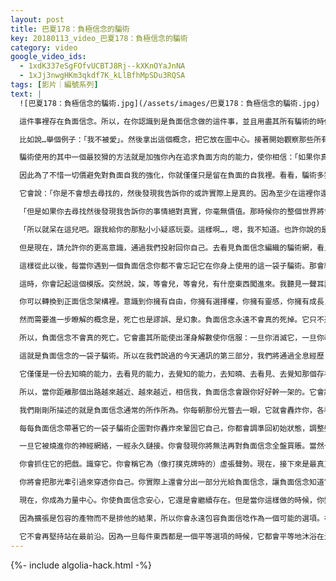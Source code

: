```yaml
---
layout: post
title: 巴夏178：負極信念的騙術
key: 20180113_video_巴夏178：負極信念的騙術
category: video
google_video_ids:
  - 1xdK337eSgFOfvUCBTJ8Rj--kXKnOYaJnNA
  - 1xJj3nwgHKm3qkdf7K_kLlBfhMpSDu3RQSA
tags: [影片｜編號系列]
text: |
  ![巴夏178：負極信念的騙術.jpg](/assets/images/巴夏178：負極信念的騙術.jpg)

  這件事裡存在負面信念。所以，在你認識到是負面信念做的這件事，並且用盡其所有騙術的時候，你就可以開始認真的檢視其中每一個騙術了。而使用這個模版的方法就是拿一些具體的負面概念，依靠我們之前已經討論過的步驟來檢視它們，找出這個負面概念是什麼。

  比如說…舉個例子：「我不被愛」。然後拿出這個概念，把它放在圖中心。接著開始觀察那些所有不同的方法，騙術使用它們來加強這個「我不被愛」的念頭。騙術讓這個念頭看起來是它在自主選擇，使它合理化，邏輯化，並且有價值，漸漸養成一種猜疑，迫使你不去尋找「你是被愛著」的真相。

  騙術使用的其中一個最狡猾的方法就是加強你內在追求負面方向的能力，使你相信：「如果你真的去尋找概念的正面一面，你是找不到的。因為根本不存在。不可能是真的。所以當你去尋找並且發現正面概念不存在時，你將會失望。你會發現你真的如同你被告知的一樣不好。」

  因此為了不惜一切價避免對負面自我的強化，你就僅僅只是留在負面的自我裡。看看，騙術多狡猾！它實際上是在說：「不要去尋找不要去證明。就呆在負面狀態中。因為處於負面狀態至少要比證明負面狀態是真的要好。」它其實是在用自身來強化自身。

  它會說：「你是不會想去尋找的，然後發現我告訴你的或許實際上是真的。因為至少在這裡你還有疑惑，一絲絲疑惑。我會允許你有那麼多疑惑。那是你應得的。但是如果你去探尋我告訴你的是否是真的，那麼你只會發現我說的是真的。然後你就連懷疑也沒有了。所以至少呆在負面狀態，緊緊抓住那一絲疑惑。這樣至少能讓你活著——痛苦——但是活著。」

  「但是如果你去尋找然後發現我告訴你的事情絕對真實，你毫無價值。那時候你的整個世界將會坍塌，你會消滅自己，你會無法活下來。因為如果你絕對地知曉自己不屬於創造，你怎麼活下去？如果你絕對地認為自己毫無價值，你怎麼活下去？你怎麼活下去？你活不下去！」負面信念如此說到：「你活不下去！」

  「所以就呆在這兒吧。跟我給你的那點小小疑惑玩耍。這樣啊…，嗯，我不知道。也許你說的是真的。或者也可能是假的。我不知道。但是這裡安全一些。至少在這裡我還活著，痛苦但是活著。所以我將保持你長存不滅，而我把疑惑隨身帶著。我會繼續懷疑。繼續懷疑。我真的如此毫無價值，可能嗎？也許我不是的。喂…但是如果你去尋找可能會發現你確實毫無價值哦！好吧，我還是呆在這好了。」一次又一次⋯⋯

  但是現在，請允許你的更高意識，通過我們投射回你自己。去看見負面信念編織的騙術網，看見這個網創造出來的這些橋段，看見那個「你必須保有負面信念」的幻象。現在你只需看著它，這個網將開始把它自己烙印在你的神經網絡中。然後我們做一下全息練習。15分鐘後有冥想。我們將把那個影像燒進你的神經框架，直達模版層（高我設計人生藍圖的層面）。

  這樣從此以後，每當你遇到一個負面信念你都不會忘記它在你身上使用的這一袋子騙術。那會給你一個動念，僅僅一個動念就足夠了。於是當你發現自己陷入一個負面信念並把持不放。說，可憐的我啊！這就是我的定數了！我永遠也逃脫不掉的！沒有出路的！改變不了的！你對我說的不是真的！你跟我說「我被愛著」，你在害我！

  這時，你會記起這個模版。突然說，誒，等會兒，等會兒，有什麼東西闖進來。我聽見一聲耳語。我聽見高我的一聲回音，這也許是個騙術。你會開始回憶起那一袋子用在你身上的騙術。突然間你意識到它的荒謬，愚蠢，不合邏輯，毫無道理。你將認清負面信念如同其他任何信念一樣僅僅是個信念。你不必非要相信它所告訴你的。你可以選擇去相信自己更喜歡的。

  你可以轉換到正面信念架構裡。意識到你擁有自由，你擁有選擇權，你擁有靈感，你擁有成長，你擁有正面信念同步轉化能力而不是負面的同步轉化，你能夠擴展而不是收縮。你能夠開始看透那個負面信念正拚命試圖讓你去信以為真的幻象。負面信念之所以不顧一切、孤注一擲，因為它將此絕望建立在如果你將負面信念拋棄，那麼你將會死亡—帶著它一起死亡。

  然而需要進一步瞭解的概念是，死亡也是謬誤、是幻象。負面信念永遠不會真的死掉。它只不過變身成為你擁有的無窮無盡選擇中的一個平等選項。你會從正面的面向看待它，從正面的視角。那個負面信念？是的，它還在那兒。我仍然可以繼續選擇那個負面信念。但是既然現在它只不過跟其它信念一樣是一個平等的選項。我寧願不選它。我更喜歡這個而不是它。

  所以，負面信念不會真的死亡。它會盡其所能使出渾身解數使你信服：一旦你消滅它，一旦你改變信念，因為這個負面信念就是全部的你，你消滅它就是消滅你自己。你拋棄那個負面信念就是在自殺。你將找不到任何東西來替代它。因為沒有可以替代它的信念。你會終了於空無中，在無盡的孤獨悲慘中，直到永遠⋯⋯阿門！

  這就是負面信念的一袋子騙術。所以在我們說過的今天通訊的第三部分，我們將通過全息經歷（冥想）把這些烙印在你們的神經網絡裡。你們將開始見到事情在轉變。即便僅僅是在負面信念的全盤計畫裡、在它的一袋子騙術裡留下一絲缺口。這一絲缺口將足以讓你看見出路。讓你看見這條通往光明的出路。僅此足矣。

  它僅僅是一份去知曉的能力，去看見的能力，去覺知的能力，去知曉、去看見、去覺知那個存在於黑暗中的出路。這份能力足以讓你開始向那個出路邁進。你將會持續不斷地遭遇負面信念各種騙術的連番轟炸。它會試圖再次把你從那個出路上嚇離。但是現在你知道了那只不過是一袋子騙術。你明白了它講給你聽的事實上並不靠得住。那只不過是負面信念企圖借此來保全自己。

  所以，當你距離那個出路越來越近、越來越近，相信我，負面信念會跟你好好幹一架的。它會將事情放大，把它們弄得好像如果你選擇忽視就會有生死危機一樣。這樣距離出路越近，每前行一步就會愈來愈難。但是只要你堅持把目光放在通道一端的光亮上，無論負面信念說什麼，你終究會抵達那份光。而在前行的每一步上，你都將得到「動念」（靈感）。

  我們剛剛所描述的就是負面信念通常的所作所為。你每朝那份光瞥去一眼，它就會轟炸你，各種誇張、放大它的一袋子騙術把你從出路引開。再把出路遮上。但是現在，事情將會有所不同，因為你知道了這個模版，你把它烙印進你的神經網絡中。如今你在黑暗裡看見了光。你正一步一步地向它走去。

  每每負面信念帶著它的一袋子騙術企圖對你轟炸來鞏固它自己，你都會調準回初始狀態，調整頻率對準那個模版。然後你會開始發現負面信念論點中的漏洞。這些論點將支離破碎。它們無法保持完整，因為你永遠都明白無論負面信念再拿什麼來轟炸你，拿什麼來企圖轉移你的注意力，都只不過是那個模版的一部分。

  一旦它被燒進你的神經網絡，一經永久鏈接。你會發現你將無法再對負面信念全盤買賬。當然也許有些時候你可能允許自己有個慢慢強壯起來的幻象。「喂夥計，要買塊手錶嗎？」你也許會考慮一下。「嗯不錯，那是塊兒挺漂亮的⋯⋯誒？等會兒，你是在這兒跟我兜售你的貨品嗎（比喻騙術）？呃好吧⋯⋯」

  你會抓住它的把戲。識穿它。你會稱它為（像打撲克牌時的）虛張聲勢。現在，接下來是最真正有力的部分。一旦這個模版被焊入，一旦你經常地去到初始狀態。你便不會再識別不出負面感覺，認不出那些負面概念僅僅是一袋子騙術。一旦你稱它為虛張聲勢，那麼真真最重要的部分來了，你會把注意力放在通道末端的那一小點光上。

  你將會把那光牽引過來穿透你自己。你實際上還會分出一部分光給負面信念，讓負面信念知道它是有價值的，是被愛著的。你願意允許它繼續存在，因為它總是存在著的。你承認它不會死去。你將它合理地視為一個平等選項，允許它明白你僅僅是因為更喜歡選擇別的東西，而它並不會因此而死亡。

  現在，你成為力量中心。你使負面信念安心，它還是會繼續存在。但是當你這樣做的時候，你變的比負面信念強大。它不再充滿你的世界。你知道你現在是誰。你來自更高意識。你柔和地安撫負面信念，它會繼續是屬於你的一部分。因為不存在「外邊」。沒有地方去打發掉任何東西。你永遠會包含著它。

  因為擴張是包容的產物而不是排他的結果，所以你會永遠包容負面信唸作為一個可能的選項。在你的眼裡它將與其他任何選項一樣有效且平等。你獲得了自由，去選擇你要彰顯什麼、你要經歷什麼。即便你現在承認在你整個實相裡，負面信唸作為一個平等選項存在，只要它知曉自己被愛著並且清楚它是一個同樣有效的選項，它就不會再找你麻煩了。

  它不會再堅持站在最前沿。因為一旦每件東西都是一個平等選項的時候，它都會平等地沐浴在光和創造之愛的頻率中。那是一種如洪水般席捲而來的被支持的感覺，這種感覺使得負面信念可以一直沉浸在安靜、滿足、幸福、快樂中，愛著它自己、愛著你、愛著那全然如是（神/一/源頭）。
---
```


{%- include algolia-hack.html -%}

